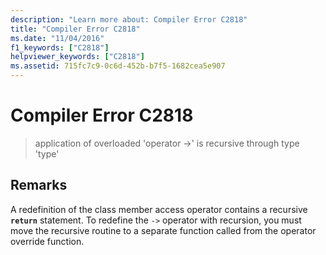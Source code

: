 ```yaml
---
description: "Learn more about: Compiler Error C2818"
title: "Compiler Error C2818"
ms.date: "11/04/2016"
f1_keywords: ["C2818"]
helpviewer_keywords: ["C2818"]
ms.assetid: 715fc7c9-0c6d-452b-b7f5-1682cea5e907
---
```

# Compiler Error C2818

> application of overloaded 'operator ->' is recursive through type 'type'

## Remarks

A redefinition of the class member access operator contains a recursive **`return`** statement. To redefine the `->` operator with recursion, you must move the recursive routine to a separate function called from the operator override function.
